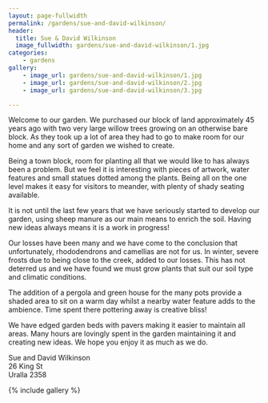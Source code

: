 ```yaml
---
layout: page-fullwidth
permalink: /gardens/sue-and-david-wilkinson/
header:
  title: Sue & David Wilkinson
  image_fullwidth: gardens/sue-and-david-wilkinson/1.jpg
categories:
    - gardens
gallery:
    - image_url: gardens/sue-and-david-wilkinson/1.jpg
    - image_url: gardens/sue-and-david-wilkinson/2.jpg
    - image_url: gardens/sue-and-david-wilkinson/3.jpg

---
```


Welcome to our garden.  We purchased our block of land approximately 45 years ago with two very large willow trees growing on an otherwise bare block.  As they took up a lot of area they had to go to make room for our home and any sort of garden we wished to create.

Being a town block, room for planting all that we would like to has always been a problem.  But we feel it is interesting with pieces of artwork, water features and small statues dotted among the plants. Being all on the one level makes it easy for visitors to meander, with plenty of shady seating available.  

It is not until the last few years that we have seriously started to develop our garden, using sheep manure as our main means to enrich the soil. Having new ideas always means it is a work in progress! 

Our losses have been many and we have come to the conclusion that unfortunately, rhododendrons and camellias are not for us.  In winter, severe frosts due to being close to the creek, added to our losses. This has not deterred us and we have found we must grow plants that suit our soil type and climatic conditions.

The addition of a pergola and green house for the many pots provide a shaded area to sit on a warm day whilst a nearby water feature adds to the ambience.  Time spent there pottering away is creative bliss!

We have edged garden beds with pavers making it easier to maintain all areas.  Many hours are lovingly spent in the garden maintaining it and creating new ideas.  We hope you enjoy it as much as we do.


Sue and David Wilkinson<br>
26 King St<br>
Uralla 2358


{% include gallery %}